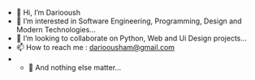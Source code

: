 - 👋 Hi, I’m Dariooush
- 👀 I’m interested in Software Engineering, Programming, Design and Modern Technologies...
- 💞️ I’m looking to collaborate on Python, Web and Ui Design projects...
- 📫 How to reach me : darioousham@gmail.com
- - 🌱 And nothing else matter...

<!---
dariooush/dariooush is a ✨ special ✨ repository because its `README.md` (this file) appears on your GitHub profile.
You can click the Preview link to take a look at your changes.
--->
